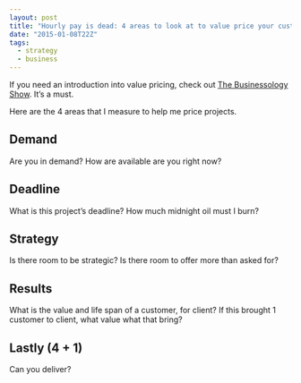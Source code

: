```yaml
---
layout: post
title: "Hourly pay is dead: 4 areas to look at to value price your customers"
date: "2015-01-08T22Z"
tags:
  - strategy
  - business
---
```


If you need an introduction into value pricing, check out [The Businessology Show](https://www.businessology.biz/). It’s a must.

Here are the 4 areas that I measure to help me price projects.

## Demand

Are you in demand?
How are available are you right now?

## Deadline

What is this project’s deadline?
How much midnight oil must I burn?

## Strategy

Is there room to be strategic?
Is there room to offer more than asked for?

## Results

What is the value and life span of a customer, for client?
If this brought 1 customer to client, what value what that bring?

## Lastly (4 + 1)

Can you deliver?
